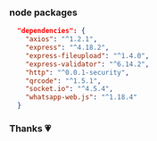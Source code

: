 ### node packages

```json
  "dependencies": {
    "axios": "^1.2.1",
    "express": "^4.18.2",
    "express-fileupload": "^1.4.0",
    "express-validator": "^6.14.2",
    "http": "^0.0.1-security",
    "qrcode": "^1.5.1",
    "socket.io": "^4.5.4",
    "whatsapp-web.js": "^1.18.4"
  }
```

### Thanks &#128151;
